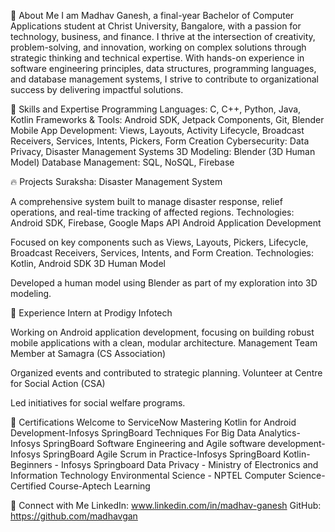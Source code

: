 👋 About Me
I am Madhav Ganesh, a final-year Bachelor of Computer Applications student at Christ University, Bangalore, with a passion for technology, business, and finance. I thrive at the intersection of creativity, problem-solving, and innovation, working on complex solutions through strategic thinking and technical expertise.
With hands-on experience in software engineering principles, data structures, programming languages, and database management systems, I strive to contribute to organizational success by delivering impactful solutions.

🌟 Skills and Expertise
Programming Languages: C, C++, Python, Java, Kotlin
Frameworks & Tools: Android SDK, Jetpack Components, Git, Blender
Mobile App Development: Views, Layouts, Activity Lifecycle, Broadcast Receivers, Services, Intents, Pickers, Form Creation
Cybersecurity: Data Privacy, Disaster Management Systems
3D Modeling: Blender (3D Human Model)
Database Management: SQL, NoSQL, Firebase


🔥 Projects
Suraksha: Disaster Management System

A comprehensive system built to manage disaster response, relief operations, and real-time tracking of affected regions.
Technologies: Android SDK, Firebase, Google Maps API
Android Application Development

Focused on key components such as Views, Layouts, Pickers, Lifecycle, Broadcast Receivers, Services, Intents, and Form Creation.
Technologies: Kotlin, Android SDK
3D Human Model

Developed a human model using Blender as part of my exploration into 3D modeling.

💼 Experience
Intern at Prodigy Infotech

Working on Android application development, focusing on building robust mobile applications with a clean, modular architecture.
Management Team Member at Samagra (CS Association)

Organized events and contributed to strategic planning.
Volunteer at Centre for Social Action (CSA)

Led initiatives for social welfare programs.

📜 Certifications
Welcome to ServiceNow
Mastering Kotlin for Android Development-Infosys SpringBoard
Techniques For Big Data Analytics-Infosys SpringBoard
Software Engineering and Agile software development-Infosys SpringBoard
 Agile Scrum in Practice-Infosys SpringBoard
Kotlin-Beginners - Infosys Springboard
Data Privacy - Ministry of Electronics and Information Technology
Environmental Science - NPTEL
Computer Science-Certified Course-Aptech Learning

🔗 Connect with Me
LinkedIn: www.linkedin.com/in/madhav-ganesh
GitHub: https://github.com/madhavgan

